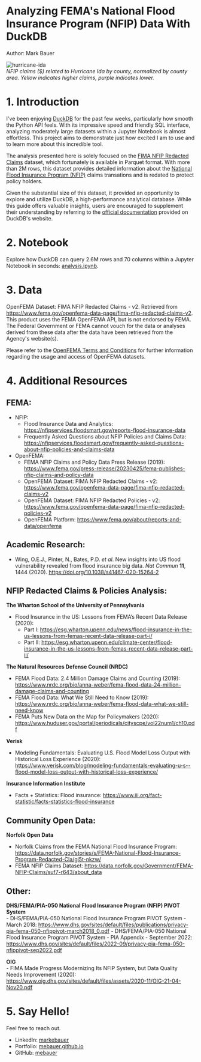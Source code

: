# Analyzing FEMA's National Flood Insurance Program (NFIP) Data With DuckDB
Author: Mark Bauer

![hurricane-ida](figures/hurricane-ida.png)  
*NFIP claims ($) related to Hurricane Ida by county, normalized by county area. Yellow indicates higher claims, purple indicates lower.*

# 1. Introduction
I've been enjoying [DuckDB](https://duckdb.org/) for the past few weeks, particularly how smooth the Python API feels. With its impressive speed and friendly SQL interface, analyzing moderately large datasets within a Jupyter Notebook is almost effortless. This project aims to demonstrate just how excited I am to use and to learn more about this incredible tool.

The analysis presented here is solely focused on the [FIMA NFIP Redacted Claims](https://www.fema.gov/openfema-data-page/fima-nfip-redacted-claims-v2) dataset, which fortunately is available in Parquet format. With more than 2M rows, this dataset provides detailed information about the [National Flood Insurance Program (NFIP)](https://www.floodsmart.gov/about) claims transations and is redated to protect policy holders.

Given the substantial size of this dataset, it provided an opportunity to explore and utilize DuckDB, a high-performance analytical database. While this guide offers valuable insights, users are encouraged to supplement their understanding by referring to the [official documentation](https://duckdb.org/docs/) provided on DuckDB's website.

# 2. Notebook
Explore how DuckDB can query 2.6M rows and 70 columns within a Jupyter Notebook in seconds: [analysis.ipynb](https://github.com/mebauer/duckdb-fema-nfip/blob/main/analysis.ipynb).

# 3. Data 
OpenFEMA Dataset: FIMA NFIP Redacted Claims - v2. Retrieved from https://www.fema.gov/openfema-data-page/fima-nfip-redacted-claims-v2. This product uses the FEMA OpenFEMA API, but is not endorsed by FEMA. The Federal Government or FEMA cannot vouch for the data or analyses derived from these data after the data have been retrieved from the Agency's website(s).

Please refer to the [OpenFEMA Terms and Conditions](https://www.fema.gov/about/openfema/terms-conditions) for further information regarding the usage and access of OpenFEMA datasets.

# 4. Additional Resources
## FEMA:
- NFIP:
    - Flood Insurance Data and Analytics: https://nfipservices.floodsmart.gov/reports-flood-insurance-data
    - Frequently Asked Questions about NFIP Policies and Claims Data: https://nfipservices.floodsmart.gov/frequently-asked-questions-about-nfip-policies-and-claims-data
- OpenFEMA:
    - FEMA NFIP Claims and Policy Data Press Release (2019): https://www.fema.gov/press-release/20230425/fema-publishes-nfip-claims-and-policy-data
    - OpenFEMA Dataset: FIMA NFIP Redacted Claims - v2: https://www.fema.gov/openfema-data-page/fima-nfip-redacted-claims-v2
    - OpenFEMA Dataset: FIMA NFIP Redacted Policies - v2: https://www.fema.gov/openfema-data-page/fima-nfip-redacted-policies-v2
    - OpenFEMA Platform: https://www.fema.gov/about/reports-and-data/openfema
    
## Academic Research:
- Wing, O.E.J., Pinter, N., Bates, P.D. *et al*. New insights into US flood vulnerability revealed from flood insurance big data. *Nat Commun* **11**, 1444 (2020). https://doi.org/10.1038/s41467-020-15264-2

## NFIP Redacted Claims & Policies Analysis:
**The Wharton School of the University of Pennsylvania**  
- Flood Insurance in the US: Lessons from FEMA’s Recent Data Release (2020):
    - Part I: https://esg.wharton.upenn.edu/news/flood-insurance-in-the-us-lessons-from-femas-recent-data-release-part-i/
    - Part II: https://esg.wharton.upenn.edu/climate-center/flood-insurance-in-the-us-lessons-from-femas-recent-data-release-part-ii/
    
**The Natural Resources Defense Council (NRDC)**  
- FEMA Flood Data: 2.4 Million Damage Claims and Counting (2019): https://www.nrdc.org/bio/anna-weber/fema-flood-data-24-million-damage-claims-and-counting
- FEMA Flood Data: What We Still Need to Know (2019): https://www.nrdc.org/bio/anna-weber/fema-flood-data-what-we-still-need-know
- FEMA Puts New Data on the Map for Policymakers (2020): https://www.huduser.gov/portal/periodicals/cityscpe/vol22num1/ch10.pdf

**Verisk**
- Modeling Fundamentals: Evaluating U.S. Flood Model Loss Output with Historical Loss Experience (2020): https://www.verisk.com/blog/modeling-fundamentals-evaluating-u-s--flood-model-loss-output-with-historical-loss-experience/

**Insurance Information Institute**
- Facts + Statistics: Flood insurance: https://www.iii.org/fact-statistic/facts-statistics-flood-insurance
    
## Community Open Data:
**Norfolk Open Data**  
- Norfolk Claims from the FEMA National Flood Insurance Program: https://data.norfolk.gov/stories/s/FEMA-National-Flood-Insurance-Program-Redacted-Cla/gi5t-nkzw/
- FEMA NFIP Claims Dataset: https://data.norfolk.gov/Government/FEMA-NFIP-Claims/suf7-r643/about_data

## Other:
**DHS/FEMA/PIA-050 National Flood Insurance Program (NFIP) PIVOT System**  
    - DHS/FEMA/PIA-050 National Flood Insurance Program PIVOT System - March 2018: https://www.dhs.gov/sites/default/files/publications/privacy-pia-fema-050-nfippivot-march2018_0.pdf
    - DHS/FEMA/PIA-050 National Flood Insurance Program PIVOT System - PIA Appendix - September 2022: https://www.dhs.gov/sites/default/files/2022-09/privacy-pia-fema-050-nfippivot-sep2022.pdf
    
**OIG**  
    - FIMA Made Progress Modernizing Its NFIP System, but Data Quality Needs Improvement (2020): https://www.oig.dhs.gov/sites/default/files/assets/2020-11/OIG-21-04-Nov20.pdf 

# 5. Say Hello!
Feel free to reach out.
- LinkedIn: [markebauer](https://www.linkedin.com/in/markebauer/)   
- Portfolio: [mebauer.github.io](https://mebauer.github.io/)
- GitHub: [mebauer](https://github.com/mebauer) 
